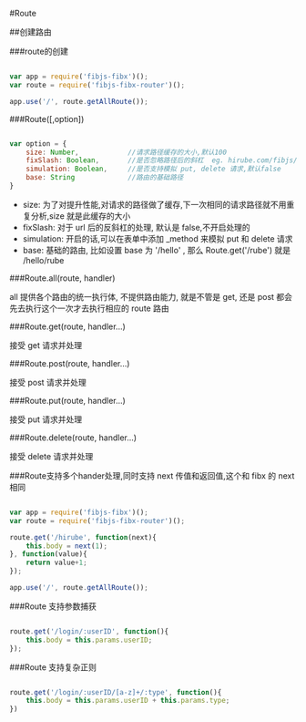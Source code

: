 #Route

##创建路由				

###route的创建					

```javascript

var app = require('fibjs-fibx')();
var route = require('fibjs-fibx-router')();

app.use('/', route.getAllRoute());

```

###Route([,option])						

```javascript

var option = {
    size: Number,            //请求路径缓存的大小,默认100	
    fixSlash: Boolean,       //是否忽略路径后的斜杠  eg. hirube.com/fibjs/,默认false
    simulation: Boolean,     //是否支持模拟 put, delete 请求,默认false         
    base: String             //路由的基础路径 
}

```       

* size: 为了对提升性能,对请求的路径做了缓存,下一次相同的请求路径就不用重复分析,size 就是此缓存的大小       
* fixSlash: 对于 url 后的反斜杠的处理, 默认是 false,不开启处理的         
* simulation: 开启的话,可以在表单中添加 _method 来模拟 put 和 delete	请求					
* base: 基础的路由, 比如设置 base 为 '/hello' , 那么 Route.get('/rube') 就是 /hello/rube       
			
###Route.all(route, handler)					

all 提供各个路由的统一执行体, 不提供路由能力, 就是不管是 get, 还是 post 都会先去执行这个一次才去执行相应的 route 路由     

###Route.get(route, handler...)

接受 get 请求并处理

###Route.post(route, handler...)

接受 post 请求并处理

###Route.put(route, handler...)

接受 put 请求并处理	  	

###Route.delete(route, handler...)

接受 delete 请求并处理    

###Route支持多个hander处理,同时支持 next 传值和返回值,这个和 fibx 的 next 相同				

```javascript

var app = require('fibjs-fibx')();
var route = require('fibjs-fibx-router')();

route.get('/hirube', function(next){
    this.body = next(1);															//页面输出2
}, function(value){
    return value+1;
});

app.use('/', route.getAllRoute());


```

###Route 支持参数捕获      

```javascript

route.get('/login/:userID', function(){
    this.body = this.params.userID;
});

```

###Route 支持复杂正则

```javascript

route.get('/login/:userID/[a-z]+/:type', function(){
    this.body = this.params.userID + this.params.type;
})
```
